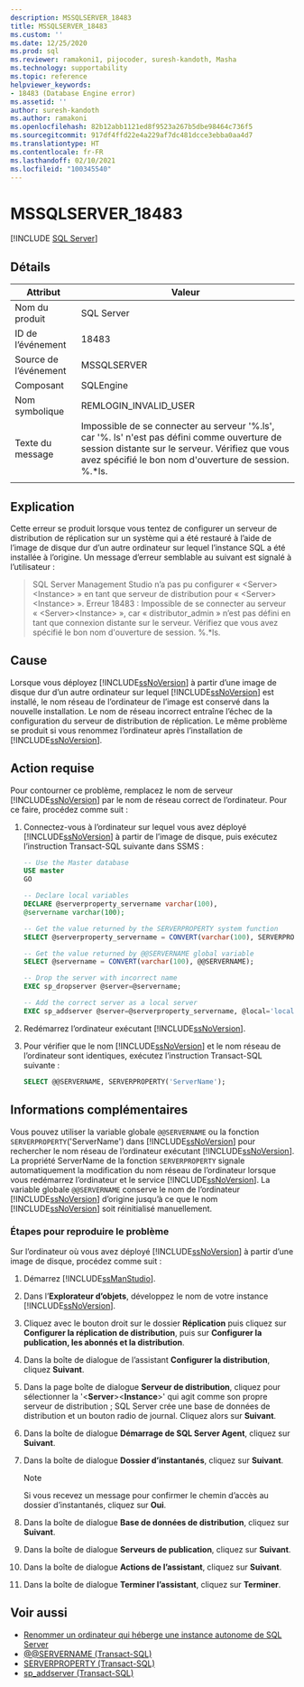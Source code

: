```yaml
---
description: MSSQLSERVER_18483
title: MSSQLSERVER_18483
ms.custom: ''
ms.date: 12/25/2020
ms.prod: sql
ms.reviewer: ramakoni1, pijocoder, suresh-kandoth, Masha
ms.technology: supportability
ms.topic: reference
helpviewer_keywords:
- 18483 (Database Engine error)
ms.assetid: ''
author: suresh-kandoth
ms.author: ramakoni
ms.openlocfilehash: 82b12abb1121ed8f9523a267b5dbe98464c736f5
ms.sourcegitcommit: 917df4ffd22e4a229af7dc481dcce3ebba0aa4d7
ms.translationtype: HT
ms.contentlocale: fr-FR
ms.lasthandoff: 02/10/2021
ms.locfileid: "100345540"
---
```

# <a name="mssqlserver_18483"></a>MSSQLSERVER_18483
 [!INCLUDE [SQL Server](../../includes/applies-to-version/sqlserver.md)]

## <a name="details"></a>Détails

|Attribut|Valeur|
|---|---|
|Nom du produit|SQL Server|
|ID de l’événement|18483|
|Source de l’événement|MSSQLSERVER|
|Composant|SQLEngine|
|Nom symbolique|REMLOGIN_INVALID_USER|
|Texte du message|Impossible de se connecter au serveur '%.ls', car '%. ls' n'est pas défini comme ouverture de session distante sur le serveur. Vérifiez que vous avez spécifié le bon nom d'ouverture de session. %.*ls.|
||

## <a name="explanation"></a>Explication

Cette erreur se produit lorsque vous tentez de configurer un serveur de distribution de réplication sur un système qui a été restauré à l’aide de l’image de disque dur d’un autre ordinateur sur lequel l’instance SQL a été installée à l’origine. Un message d’erreur semblable au suivant est signalé à l’utilisateur :

> SQL Server Management Studio n’a pas pu configurer « \<Server>\<Instance> » en tant que serveur de distribution pour « \<Server>\<Instance> ». Erreur 18483 : Impossible de se connecter au serveur « \<Server>\<Instance> », car « distributor_admin » n’est pas défini en tant que connexion distante sur le serveur. Vérifiez que vous avez spécifié le bon nom d'ouverture de session. %.*ls.

## <a name="cause"></a>Cause

Lorsque vous déployez [!INCLUDE[ssNoVersion](../../includes/ssnoversion-md.md)] à partir d’une image de disque dur d’un autre ordinateur sur lequel [!INCLUDE[ssNoVersion](../../includes/ssnoversion-md.md)] est installé, le nom réseau de l’ordinateur de l’image est conservé dans la nouvelle installation. Le nom de réseau incorrect entraîne l’échec de la configuration du serveur de distribution de réplication. Le même problème se produit si vous renommez l’ordinateur après l’installation de [!INCLUDE[ssNoVersion](../../includes/ssnoversion-md.md)].

## <a name="user-action"></a>Action requise

Pour contourner ce problème, remplacez le nom de serveur [!INCLUDE[ssNoVersion](../../includes/ssnoversion-md.md)] par le nom de réseau correct de l’ordinateur. Pour ce faire, procédez comme suit :

1. Connectez-vous à l’ordinateur sur lequel vous avez déployé [!INCLUDE[ssNoVersion](../../includes/ssnoversion-md.md)] à partir de l’image de disque, puis exécutez l’instruction Transact-SQL suivante dans SSMS :

    ```sql
    -- Use the Master database
    USE master
    GO

    -- Declare local variables
    DECLARE @serverproperty_servername varchar(100),
    @servername varchar(100);

    -- Get the value returned by the SERVERPROPERTY system function
    SELECT @serverproperty_servername = CONVERT(varchar(100), SERVERPROPERTY('ServerName'));

    -- Get the value returned by @@SERVERNAME global variable
    SELECT @servername = CONVERT(varchar(100), @@SERVERNAME);

    -- Drop the server with incorrect name
    EXEC sp_dropserver @server=@servername;

    -- Add the correct server as a local server
    EXEC sp_addserver @server=@serverproperty_servername, @local='local';
    ```

2. Redémarrez l’ordinateur exécutant [!INCLUDE[ssNoVersion](../../includes/ssnoversion-md.md)].
3. Pour vérifier que le nom [!INCLUDE[ssNoVersion](../../includes/ssnoversion-md.md)] et le nom réseau de l’ordinateur sont identiques, exécutez l’instruction Transact-SQL suivante :

    ```sql
    SELECT @@SERVERNAME, SERVERPROPERTY('ServerName');
    ```

## <a name="more-information"></a>Informations complémentaires

Vous pouvez utiliser la variable globale `@@SERVERNAME` ou la fonction `SERVERPROPERTY`('ServerName') dans [!INCLUDE[ssNoVersion](../../includes/ssnoversion-md.md)] pour rechercher le nom réseau de l’ordinateur exécutant [!INCLUDE[ssNoVersion](../../includes/ssnoversion-md.md)]. La propriété ServerName de la fonction `SERVERPROPERTY` signale automatiquement la modification du nom réseau de l’ordinateur lorsque vous redémarrez l’ordinateur et le service [!INCLUDE[ssNoVersion](../../includes/ssnoversion-md.md)]. La variable globale `@@SERVERNAME` conserve le nom de l’ordinateur [!INCLUDE[ssNoVersion](../../includes/ssnoversion-md.md)] d’origine jusqu’à ce que le nom [!INCLUDE[ssNoVersion](../../includes/ssnoversion-md.md)] soit réinitialisé manuellement.

### <a name="steps-to-reproduce-the-problem"></a>Étapes pour reproduire le problème

Sur l’ordinateur où vous avez déployé [!INCLUDE[ssNoVersion](../../includes/ssnoversion-md.md)] à partir d’une image de disque, procédez comme suit :

1. Démarrez [!INCLUDE[ssManStudio](../../includes/ssManStudio-md.md)].
2. Dans l’**Explorateur d’objets**, développez le nom de votre instance [!INCLUDE[ssNoVersion](../../includes/ssnoversion-md.md)].
3. Cliquez avec le bouton droit sur le dossier **Réplication** puis cliquez sur **Configurer la réplication de distribution**, puis sur **Configurer la publication, les abonnés et la distribution**.
4. Dans la boîte de dialogue de l’assistant **Configurer la distribution**, cliquez **Suivant**.
5. Dans la page boîte de dialogue **Serveur de distribution**, cliquez pour sélectionner la '\<**Server**>\<**Instance**>' qui agit comme son propre serveur de distribution ; SQL Server crée une base de données de distribution et un bouton radio de journal. Cliquez alors sur **Suivant**.
6. Dans la boîte de dialogue **Démarrage de SQL Server Agent**, cliquez sur **Suivant**.
7. Dans la boîte de dialogue **Dossier d’instantanés**, cliquez sur **Suivant**.

    > [!NOTE]
    > Si vous recevez un message pour confirmer le chemin d’accès au dossier d’instantanés, cliquez sur **Oui**.
8. Dans la boîte de dialogue **Base de données de distribution**, cliquez sur **Suivant**.
9. Dans la boîte de dialogue **Serveurs de publication**, cliquez sur **Suivant**.
10. Dans la boîte de dialogue **Actions de l’assistant**, cliquez sur **Suivant**.
11. Dans la boîte de dialogue **Terminer l’assistant**, cliquez sur **Terminer**.

## <a name="see-also"></a>Voir aussi

- [Renommer un ordinateur qui héberge une instance autonome de SQL Server](../../database-engine/install-windows/rename-a-computer-that-hosts-a-stand-alone-instance-of-sql-server.md)
- [@@SERVERNAME (Transact-SQL)](../../t-sql/functions/servername-transact-sql.md)
- [SERVERPROPERTY (Transact-SQL)](../../t-sql/functions/serverproperty-transact-sql.md)
- [sp_addserver (Transact-SQL)](../system-stored-procedures/sp-addserver-transact-sql.md)